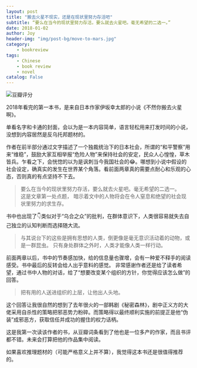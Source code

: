 ```yaml
---
layout: post
title: "搬去火星不现实，还是在现状里努力存活吧"
subtitle: “要么在当今的现状里努力存活，要么就去火星吧。毫无希望的二选一。”
date: 2018-01-02
author: Joy
header-img: "img/post-bg/move-to-mars.jpg"
category:
    - bookreview
tags:
    - Chinese
    - book review
    - novel
catalog: False
---
```

![豆瓣评分](/img/in-post/post-move-to-mars/book-rate.jpg)

2018年看完的第一本书，是来自日本作家伊坂幸太郎的小说《不然你搬去火星啊》。

单看名字和卡通的封面，会以为是一本内容简单，语言轻松用来打发时间的小说，没想到内容居然是反乌托邦题材的。

作者在前半部分通过文字描述了一个独裁统治下的日本社会，所谓的“和平警察”用来“维稳”，鼓励大家互相举报“危险人物”来保持社会的安定，民众人心惶惶，草木皆兵。乍看之下，会恍惚的以为是讽刺当今我国社会的😂。哪想到小说中假设的社会设定，确真实的发生在世界某个角落。看前面两章真的需要点耐心和乐观的心态，否则真的有点坚持不下去。
>要么在当今的现状里努力存活，要么就去火星吧。毫无希望的二选一。  
这是文章第一处点题， 暗示着文中的人物将会在令人窒息和绝望的社会现状里努力的求生存。

书中也出现了👇类似对于“乌合之众”的批判，在群体意识下，人类很容易就失去自己独立的认知判断而选择随大流。
>与其说台下的这些是拥有思想的人类，倒更像是毫无意识活动着的动物，或是一群昆虫。 只有身处群体之外时，人类才能像人类一样行动。  

前面两章以后，书中的节奏感加快，给的信息量也骤增，会有一种爱不释手的阅读感受。书中最后的反转会给人出乎意料的感觉。
非常感谢作者还是给了读者希望，通过书中人物的对话，给了“想要改变某个组织的方针，你觉得应该怎么做”的回答。

>把有用的人送进组织的上层，让他出人头地。  

这个回答让我很自然的想到了去年很火的一部韩剧《秘密森林》，剧中正义方的大佬采用自杀性的策略把邪恶势力粉碎。而策略得以最终顺利实施的前提正是他“伪装”成邪恶方，获取信任并成功的握住的权力话柄。

这是我第一次读该作者的书，从豆瓣词条看到了他也是一位多产的作家，而且书评都不错。未来会打算把他的作品集中阅读。

如果喜欢推理题材的（可能严格意义上并不算），我觉得这本书还是很值得推荐的。
